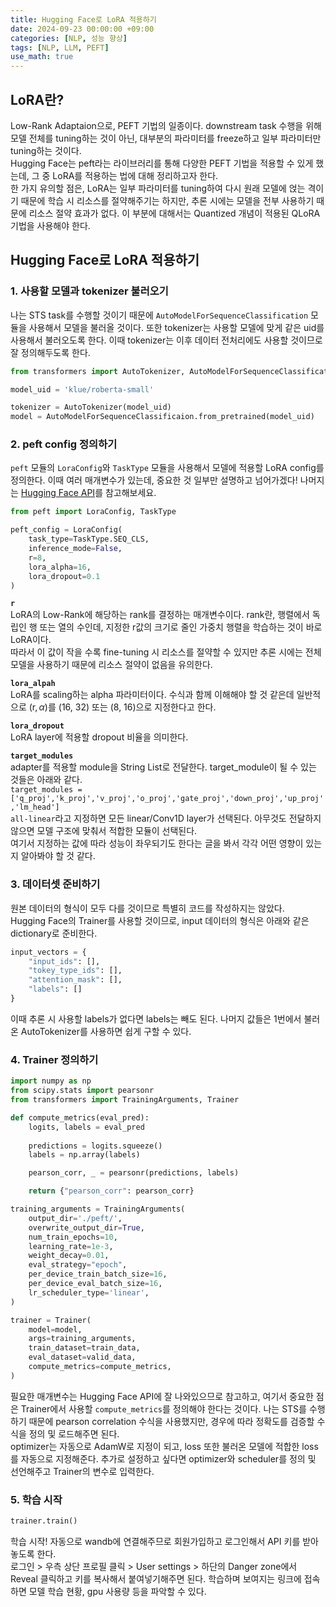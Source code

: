 ```yaml
---
title: Hugging Face로 LoRA 적용하기
date: 2024-09-23 00:00:00 +09:00
categories: [NLP, 성능 향상]
tags: [NLP, LLM, PEFT]
use_math: true
---
```


## LoRA란?
Low-Rank Adaptaion으로, PEFT 기법의 일종이다. downstream task 수행을 위해 모델 전체를 tuning하는 것이 아닌, 대부분의 파라미터를 freeze하고 일부 파라미터만 tuning하는 것이다.  
Hugging Face는 peft라는 라이브러리를 통해 다양한 PEFT 기법을 적용할 수 있게 했는데, 그 중 LoRA를 적용하는 법에 대해 정리하고자 한다.  
한 가지 유의할 점은, LoRA는 일부 파라미터를 tuning하여 다시 원래 모델에 얹는 격이기 때문에 학습 시 리소스를 절약해주기는 하지만, 추론 시에는 모델을 전부 사용하기 때문에 리소스 절약 효과가 없다. 이 부분에 대해서는 Quantized 개념이 적용된 QLoRA 기법을 사용해야 한다.  

## Hugging Face로 LoRA 적용하기
### 1. 사용할 모델과 tokenizer 불러오기
나는 STS task를 수행할 것이기 때문에 `AutoModelForSequenceClassification` 모듈을 사용해서 모델을 불러올 것이다. 또한 tokenizer는 사용할 모델에 맞게 같은 uid를 사용해서 불러오도록 한다. 이때 tokenizer는 이후 데이터 전처리에도 사용할 것이므로 잘 정의해두도록 한다.  

```python
from transformers import AutoTokenizer, AutoModelForSequenceClassification

model_uid = 'klue/roberta-small'

tokenizer = AutoTokenizer(model_uid)
model = AutoModelForSequenceClassificaion.from_pretrained(model_uid)
```

### 2. peft config 정의하기
`peft` 모듈의 `LoraConfig`와 `TaskType` 모듈을 사용해서 모델에 적용할 LoRA config를 정의한다. 이때 여러 매개변수가 있는데, 중요한 것 일부만 설명하고 넘어가겠다! 나머지는 [Hugging Face API](https://huggingface.co/docs/peft/v0.12.0/en/package_reference/lora#peft.LoraConfig)를 참고해보세요.  
```python
from peft import LoraConfig, TaskType

peft_config = LoraConfig(
    task_type=TaskType.SEQ_CLS,
    inference_mode=False,
    r=8,
    lora_alpha=16,
    lora_dropout=0.1
)
```
**`r`**  
LoRA의 Low-Rank에 해당하는 rank를 결정하는 매개변수이다. rank란, 행렬에서 독립인 행 또는 열의 수인데, 지정한 r값의 크기로 줄인 가중치 행렬을 학습하는 것이 바로 LoRA이다.  
따라서 이 값이 작을 수록 fine-tuning 시 리소스를 절약할 수 있지만 추론 시에는 전체 모델을 사용하기 때문에 리소스 절약이 없음을 유의한다.  

**`lora_alpah`**  
LoRA를 scaling하는 alpha 파라미터이다. 수식과 함께 이해해야 할 것 같은데 일반적으로 $(\text{r}, \alpha)$를 (16, 32) 또는 (8, 16)으로 지정한다고 한다.  

**`lora_dropout`**  
LoRA layer에 적용할 dropout 비율을 의미한다.  

**`target_modules`**  
adapter를 적용할 module을 String List로 전달한다. target_module이 될 수 있는 것들은 아래와 같다.    
`target_modules = ['q_proj','k_proj','v_proj','o_proj','gate_proj','down_proj','up_proj','lm_head']`  
`all-linear`라고 지정하면 모든 linear/Conv1D layer가 선택된다. 아무것도 전달하지 않으면 모델 구조에 맞춰서 적합한 모듈이 선택된다.  
여기서 지정하는 값에 따라 성능이 좌우되기도 한다는 글을 봐서 각각 어떤 영향이 있는지 알아봐야 할 것 같다.  

### 3. 데이터셋 준비하기
원본 데이터의 형식이 모두 다를 것이므로 특별히 코드를 작성하지는 않았다.  
Hugging Face의 Trainer를 사용할 것이므로, input 데이터의 형식은 아래와 같은 dictionary로 준비한다.  
```python
input_vectors = {
    "input_ids": [],
    "tokey_type_ids": [],
    "attention_mask": [],
    "labels": []
}
```
이때 추론 시 사용할 labels가 없다면 labels는 빼도 된다. 나머지 값들은 1번에서 불러온 AutoTokenizer를 사용하면 쉽게 구할 수 있다.

### 4. Trainer 정의하기
```python
import numpy as np
from scipy.stats import pearsonr
from transformers import TrainingArguments, Trainer

def compute_metrics(eval_pred):
    logits, labels = eval_pred
    
    predictions = logits.squeeze()
    labels = np.array(labels)

    pearson_corr, _ = pearsonr(predictions, labels)

    return {"pearson_corr": pearson_corr}

training_arguments = TrainingArguments(
    output_dir='./peft/',
    overwrite_output_dir=True,
    num_train_epochs=10,
    learning_rate=1e-3,
    weight_decay=0.01,
    eval_strategy="epoch",
    per_device_train_batch_size=16,
    per_device_eval_batch_size=16,
    lr_scheduler_type='linear',
)

trainer = Trainer(
    model=model,
    args=training_arguments,
    train_dataset=train_data,
    eval_dataset=valid_data,
    compute_metrics=compute_metrics,
)
```
필요한 매개변수는 Hugging Face API에 잘 나와있으므로 참고하고, 여기서 중요한 점은 Trainer에서 사용할 `compute_metrics`를 정의해야 한다는 것이다. 나는 STS를 수행하기 때문에 pearson correlation 수식을 사용했지만, 경우에 따라 정확도를 검증할 수식을 정의 및 로드해주면 된다.  
optimizer는 자동으로 AdamW로 지정이 되고, loss 또한 불러온 모델에 적합한 loss를 자동으로 지정해준다. 추가로 설정하고 싶다면 optimizer와 scheduler를 정의 및 선언해주고 Trainer의 변수로 입력한다.  

### 5. 학습 시작
```python
trainer.train()
```
학습 시작! 자동으로 wandb에 연결해주므로 회원가입하고 로그인해서 API 키를 받아놓도록 한다.  
로그인 > 우측 상단 프로필 클릭 > User settings > 하단의 Danger zone에서 Reveal 클릭하고 키를 복사해서 붙여넣기해주면 된다. 학습하며 보여지는 링크에 접속하면 모델 학습 현황, gpu 사용량 등을 파악할 수 있다.